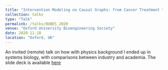 ```yaml
---
title: "Intervention Modeling on Causal Graphs: from Cancer Treatment to Solving Hunger"
collection: talks
type: "Talk"
permalink: /talks/OUBES_2020
venue: "Oxford University Bioengineering Society"
date: 2020-11-18 
location: "Oxford, UK"
---
```


An invited (remote) talk on how with physics background I ended up in systems biology, with comparisons between industry and academia. The slide deck is available [here](/OUBES_talk_Stefan.pdf)
